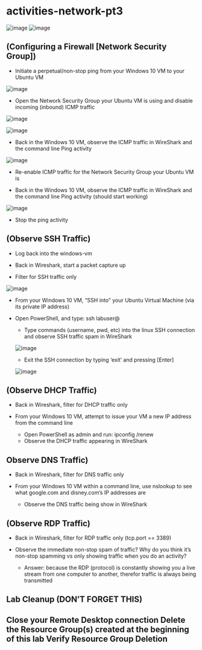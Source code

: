 # activities-network-pt3


![image](https://github.com/user-attachments/assets/4ed2242a-809c-45a7-9fab-4091aef6f850)    ![image](https://github.com/user-attachments/assets/8ad90810-eb97-4e8a-877a-8c34541b3594)






<h2>(Configuring a Firewall [Network Security Group])</h2>




  
- Initiate a perpetual/non-stop ping from your Windows 10 VM to your Ubuntu VM

![image](https://github.com/user-attachments/assets/1e52d039-8200-482b-9d4b-dd10a656a03d)

   
  - Open the Network Security Group your Ubuntu VM is using and disable incoming (inbound) ICMP traffic

![image](https://github.com/user-attachments/assets/0d380db0-5275-4e8f-b5b5-05eef980f160)

![image](https://github.com/user-attachments/assets/f3355f26-b9f7-4c48-9a85-83d604208e87)



  - Back in the Windows 10 VM, observe the ICMP traffic in WireShark and the command line Ping activity

![image](https://github.com/user-attachments/assets/22c8188b-d56b-4760-910a-59a2f76859b4)

  - Re-enable ICMP traffic for the Network Security Group your Ubuntu VM is


  - Back in the Windows 10 VM, observe the ICMP traffic in WireShark and the command line Ping activity (should start working)

![image](https://github.com/user-attachments/assets/09a49b71-7be5-441b-8074-4896fa57b73a)



  - Stop the ping activity

<h2>(Observe SSH Traffic)</h2>


- Log back into the windows-vm
- Back in Wireshark, start a packet capture up


- Filter for SSH traffic only

![image](https://github.com/user-attachments/assets/02f28c9f-d2b4-458b-9fbb-8974885f2396)

- From your Windows 10 VM, “SSH into” your Ubuntu Virtual Machine (via its private IP address)


- Open PowerShell, and type: ssh labuser@<private IP address>


    - Type commands (username, pwd, etc) into the linux SSH connection and observe SSH traffic spam in WireShark
 
  ![image](https://github.com/user-attachments/assets/b8fc99f2-4aa4-42b3-a26a-f936a05935e1)

 

    - Exit the SSH connection by typing ‘exit’ and pressing [Enter]

  ![image](https://github.com/user-attachments/assets/e308f200-1c36-470b-a5df-ec1b5fe52141)



<h2>(Observe DHCP Traffic)</h2>


- Back in Wireshark, filter for DHCP traffic only
  
- From your Windows 10 VM, attempt to issue your VM a new IP address from the command line
     - Open PowerShell as admin and run: ipconfig /renew
     - Observe the DHCP traffic appearing in WireShark



<h2>Observe DNS Traffic)</h2>


- Back in Wireshark, filter for DNS traffic only

  
- From your Windows 10 VM within a command line, use nslookup to see what google.com and disney.com’s IP addresses are
    - Observe the DNS traffic being show in WireShark




<h2>(Observe RDP Traffic)</h2>



- Back in Wireshark, filter for RDP traffic only (tcp.port == 3389)

  
- Observe the immediate non-stop spam of traffic? Why do you think it’s non-stop spamming vs only showing traffic when you do an activity?
    - Answer: because the RDP (protocol) is constantly showing you a live stream from one computer to another, therefor traffic is always being transmitted





<h2>Lab Cleanup (DON’T FORGET THIS)<h2/>
Close your Remote Desktop connection
Delete the Resource Group(s) created at the beginning of this lab
Verify Resource Group Deletion
